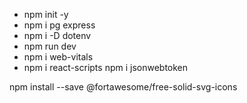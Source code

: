 - npm init -y
- npm i pg express
- npm i -D dotenv
- npm run dev
- npm i web-vitals
- npm i react-scripts
npm i jsonwebtoken

npm install --save @fortawesome/free-solid-svg-icons
